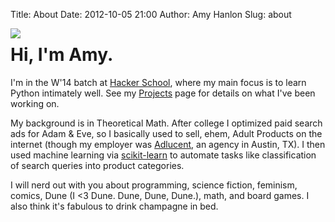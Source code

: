 Title: About
Date: 2012-10-05 21:00
Author: Amy Hanlon
Slug: about

<img style="float:left" src="https://raw2.github.com/amygdalama/amygdalama.github.io/master/images/me_white_bg.jpg" />

Hi, I'm Amy.
===============
I'm in the W'14 batch at [Hacker School], where my main focus is to learn Python intimately well. See my [Projects](http://mathamy.com/pages/projects.html) page for details on what I've been working on.

My background is in Theoretical Math. After college I optimized paid search ads for Adam & Eve, so I basically used to sell, ehem, Adult Products on the internet (though my employer was [Adlucent], an agency in Austin, TX). I then used machine learning via [scikit-learn](http://scikit-learn.org/stable/) to automate tasks like classification of search queries into product categories.

I will nerd out with you about programming, science fiction, feminism, comics, Dune (I <3 Dune. Dune, Dune, Dune.), math, and board games. I also think it's fabulous to drink champagne in bed.

[white_bg]: https://raw2.github.com/amygdalama/amygdalama.github.io/master/images/me_white_bg.jpg
[Adlucent]: http://www.adlucent.com/
[Hacker School]: https://www.hackerschool.com/
